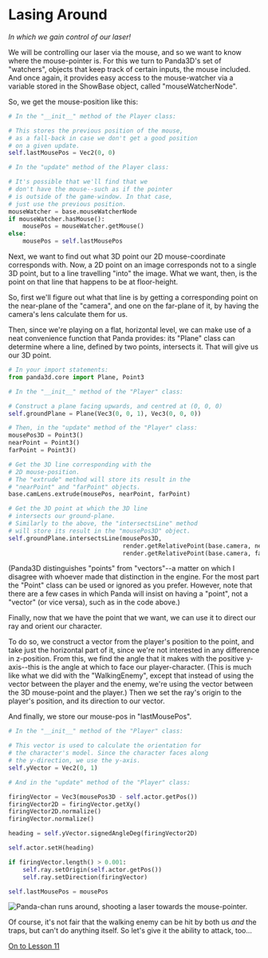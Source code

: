 Lasing Around
=
_In which we gain control of our laser!_

We will be controlling our laser via the mouse, and so we want to know where the mouse-pointer is. For this we turn to Panda3D's set of "watchers", objects that keep track of certain inputs, the mouse included. And once again, it provides easy access to the mouse-watcher via a variable stored in the ShowBase object, called "mouseWatcherNode".

So, we get the mouse-position like this:

```python
# In the "__init__" method of the Player class:

# This stores the previous position of the mouse,
# as a fall-back in case we don't get a good position
# on a given update.
self.lastMousePos = Vec2(0, 0)
```
```python
# In the "update" method of the Player class:

# It's possible that we'll find that we
# don't have the mouse--such as if the pointer
# is outside of the game-window. In that case,
# just use the previous position.
mouseWatcher = base.mouseWatcherNode
if mouseWatcher.hasMouse():
    mousePos = mouseWatcher.getMouse()
else:
    mousePos = self.lastMousePos
```

Next, we want to find out what 3D point our 2D mouse-coordinate corresponds with. Now, a 2D point on an image corresponds not to a single 3D point, but to a line travelling "into" the image. What we want, then, is the point on that line that happens to be at floor-height.

So, first we'll figure out what that line is by getting a corresponding point on the near-plane of the "camera", and one on the far-plane of it, by having the camera's lens calculate them for us.

Then, since we're playing on a flat, horizontal level, we can make use of a neat convenience function that Panda provides: its "Plane" class can determine where a line, defined by two points, intersects it. That will give us our 3D point.

```python
# In your import statements:
from panda3d.core import Plane, Point3
```
```python
# In the "__init__" method of the "Player" class:

# Construct a plane facing upwards, and centred at (0, 0, 0)
self.groundPlane = Plane(Vec3(0, 0, 1), Vec3(0, 0, 0))
```
```python
# Then, in the "update" method of the "Player" class:
mousePos3D = Point3()
nearPoint = Point3()
farPoint = Point3()

# Get the 3D line corresponding with the 
# 2D mouse-position.
# The "extrude" method will store its result in the
# "nearPoint" and "farPoint" objects.
base.camLens.extrude(mousePos, nearPoint, farPoint)

# Get the 3D point at which the 3D line
# intersects our ground-plane.
# Similarly to the above, the "intersectsLine" method
# will store its result in the "mousePos3D" object.
self.groundPlane.intersectsLine(mousePos3D,
                                render.getRelativePoint(base.camera, nearPoint),
                                render.getRelativePoint(base.camera, farPoint))
```

(Panda3D distinguishes "points" from "vectors"--a matter on which I disagree with whoever made that distinction in the engine. For the most part the "Point" class can be used or ignored as you prefer. However, note that there are a few cases in which Panda will insist on having a "point", not a "vector" (or vice versa), such as in the code above.)

Finally, now that we have the point that we want, we can use it to direct our ray and orient our character.

To do so, we construct a vector from the player's position to the point, and take just the horizontal part of it, since we're not interested in any difference in z-position. From this, we find the angle that it makes with the positive y-axis--this is the angle at which to face our player-character. (This is much like what we did with the "WalkingEnemy", except that instead of using the vector between the player and the enemy, we're using the vector between the 3D mouse-point and the player.) Then we set the ray's origin to the player's position, and its direction to our vector.

And finally, we store our mouse-pos in "lastMousePos".

```python
# In the "__init__" method of the "Player" class:

# This vector is used to calculate the orientation for
# the character's model. Since the character faces along
# the y-direction, we use the y-axis.
self.yVector = Vec2(0, 1)
```
```python
# And in the "update" method of the "Player" class:

firingVector = Vec3(mousePos3D - self.actor.getPos())
firingVector2D = firingVector.getXy()
firingVector2D.normalize()
firingVector.normalize()

heading = self.yVector.signedAngleDeg(firingVector2D)

self.actor.setH(heading)

if firingVector.length() > 0.001:
    self.ray.setOrigin(self.actor.getPos())
    self.ray.setDirection(firingVector)

self.lastMousePos = mousePos
```

![Panda-chan runs around, shooting a laser towards the mouse-pointer.](images/tutHarmlessLaser.gif "Bwee! Bzzz!")

Of course, it's not fair that the walking enemy can be hit by both us _and_ the traps, but can't do anything itself. So let's give it the ability to attack, too...

[On to Lesson 11][next]

[next]: tut_lesson11.html
